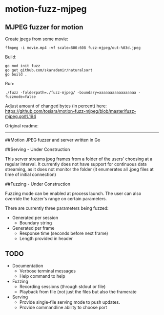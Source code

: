 # motion-fuzz-mjpeg

## MJPEG fuzzer for motion

Create jpegs from some movie:
```
ffmpeg -i movie.mp4 -vf scale=800:608 fuzz-mjpeg/out-%03d.jpeg
```
Build:
```
go mod init fuzz
go get github.com/skarademir/naturalsort
go build .
```
Run:
```
./fuzz -folderpath=./fuzz-mjpeg/ -boundary=aaaaaaaaaaaaaaaaa -fuzzmode=false
```
Adjust amount of changed bytes (in percent) here: https://github.com/tosiara/motion-fuzz-mjpeg/blob/master/fuzz-mjpeg.go#L194

Original readme:

---------------------------

##Motion JPEG fuzzer and server written in Go

##Serving - Under Construction

This server streams jpeg frames from a folder of the users' choosing at a regular interval. 
It currently does not have support for continuous data streaming, as it does not monitor the folder
(it enumerates all .jpeg files at time of initial connection)

##Fuzzing - Under Construction

Fuzzing mode can be enabled at process launch. The user can also override the fuzzer's range on certain parameters.


There are currently three parameters being fuzzed:
* Generated per session
  * Boundary string
* Generated per frame
  * Response time (seconds before next frame)
  * Length provided in header
  
## TODO
* Documentation
  * Verbose terminal messages
  * Help command to help
* Fuzzing
  * Recording sessions (through stdout or file)
  * Playback from file (not just the files but also the framerate
* Serving
  * Provide single-file serving mode to push updates.
  * Provide commandline ability to choose port

